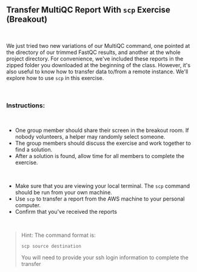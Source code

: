 ## Transfer MultiQC Report With `scp` Exercise (Breakout)

<br>

We just tried two new variations of our MultiQC command, one pointed at the directory of our trimmed FastQC results, and another at the whole project directory. For convenience, we've included these reports in the zipped folder you downloaded at the beginning of the class. However, it's also useful to know how to transfer data to/from a remote instance. We'll explore how to use `scp` in this exercise.

<br>

### Instructions:

<br>

- One group member should share their screen in the breakout room. If nobody volunteers, a helper may randomly select someone.
- The group members should discuss the exercise and work together to find a solution.
- After a solution is found, allow time for all members to complete the exercise.

<br>

- Make sure that you are viewing your local terminal. The `scp` command should be run from your own machine.
- Use `scp` to transfer a report from the AWS machine to your personal computer.
- Confirm that you've received the reports

<br>

> Hint: The command format is:
>
> ~~~
> scp source destination
> ~~~
>
> You will need to provide your ssh login information to complete the transfer

<br>
